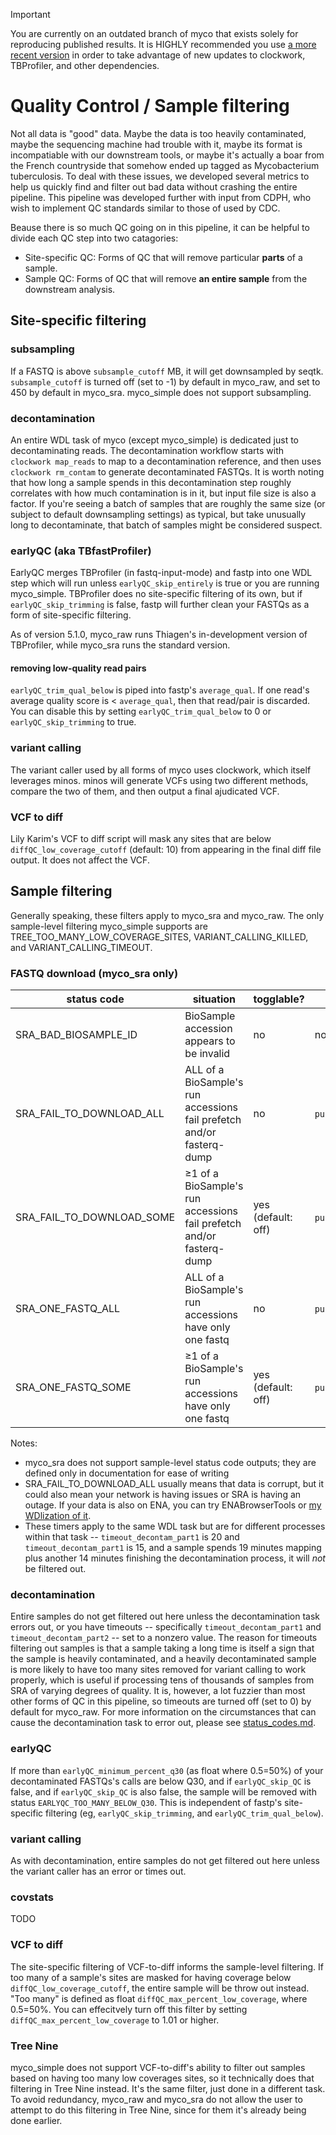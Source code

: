 > [!IMPORTANT]  
> You are currently on an outdated branch of myco that exists solely for reproducing published results. It is HIGHLY recommended you use [a more recent version](https://github.com/aofarrel/myco) in order to take advantage of new updates to clockwork, TBProfiler, and other dependencies.

# Quality Control / Sample filtering
Not all data is "good" data. Maybe the data is too heavily contaminated, maybe the sequencing machine had trouble with it, maybe its format is incompatiable with our downstream tools, or maybe it's actually a boar from the French countryside that somehow ended up tagged as Mycobacterium tuberculosis. To deal with these issues, we developed several metrics to help us quickly find and filter out bad data without crashing the entire pipeline. This pipeline was developed further with input from CDPH, who wish to implement QC standards similar to those of used by CDC.

Beause there is so much QC going on in this pipeline, it can be helpful to divide each QC step into two catagories:
* Site-specific QC: Forms of QC that will remove particular **parts** of a sample. 
* Sample QC: Forms of QC that will remove **an entire sample** from the downstream analysis.

## Site-specific filtering

### subsampling
If a FASTQ is above `subsample_cutoff` MB, it will get downsampled by seqtk. `subsample_cutoff` is turned off (set to -1) by default in myco_raw, and set to 450 by default in myco_sra. myco_simple does not support subsampling.

### decontamination
An entire WDL task of myco (except myco_simple) is dedicated just to decontaminating reads. The decontamination workflow starts with `clockwork map_reads` to map to a decontamination reference, and then uses `clockwork rm_contam` to generate decontaminated FASTQs. It is worth noting that how long a sample spends in this decontamination step roughly correlates with how much contamination is in it, but input file size is also a factor. If you're seeing a batch of samples that are roughly the same size (or subject to default downsampling settings) as typical, but take unusually long to decontaminate, that batch of samples might be considered suspect.

### earlyQC (aka TBfastProfiler)
EarlyQC merges TBProfiler (in fastq-input-mode) and fastp into one WDL step which will run unless `earlyQC_skip_entirely` is true or you are running myco_simple. TBProfiler does no site-specific filtering of its own, but if `earlyQC_skip_trimming` is false, fastp will further clean your FASTQs as a form of site-specific filtering. 

As of version 5.1.0, myco_raw runs Thiagen's in-development version of TBProfiler, while myco_sra runs the standard version.

#### removing low-quality read pairs
`earlyQC_trim_qual_below` is piped into fastp's `average_qual`. If one read's average quality score is < `average_qual`, then that read/pair is discarded. You can disable this by setting `earlyQC_trim_qual_below` to 0 or `earlyQC_skip_trimming` to true.

### variant calling
The variant caller used by all forms of myco uses clockwork, which itself leverages minos. minos will generate VCFs using two different methods, compare the two of them, and then output a final ajudicated VCF.

### VCF to diff
Lily Karim's VCF to diff script will mask any sites that are below `diffQC_low_coverage_cutoff` (default: 10) from appearing in the final diff file output. It does not affect the VCF.

## Sample filtering
Generally speaking, these filters apply to myco_sra and myco_raw. The only sample-level filtering myco_simple supports are TREE_TOO_MANY_LOW_COVERAGE_SITES, VARIANT_CALLING_KILLED, and VARIANT_CALLING_TIMEOUT.

### FASTQ download (myco_sra only)
| status code               | situation                                                             | togglable?         | can crash pipeline?         |
|---------------------------|-----------------------------------------------------------------------|--------------------|-----------------------------|
| SRA_BAD_BIOSAMPLE_ID      | BioSample accession appears to be invalid                             | no                 | no                          |
| SRA_FAIL_TO_DOWNLOAD_ALL  | ALL of a BioSample's run accessions fail prefetch and/or fasterq-dump | no                 | `pull.fail_on_invalid`=true |
| SRA_FAIL_TO_DOWNLOAD_SOME | ≥1 of a BioSample's run accessions fail prefetch and/or fasterq-dump  | yes (default: off) | `pull.fail_on_invalid`=true |
| SRA_ONE_FASTQ_ALL         | ALL of a BioSample's run accessions have only one fastq               | no                 | `pull.fail_on_invalid`=true |
| SRA_ONE_FASTQ_SOME        | ≥1 of a BioSample's run accessions have only one fastq                | yes (default: off) | `pull.fail_on_invalid`=true |

Notes: 
* myco_sra does not support sample-level status code outputs; they are defined only in documentation for ease of writing
* SRA_FAIL_TO_DOWNLOAD_ALL usually means that data is corrupt, but it could also mean your network is having issues or SRA is having an outage. If your data is also on ENA, you can try ENABrowserTools or [my WDlization of it](https://github.com/aofarrel/enaBrowserTools-wdl).
* These timers apply to the same WDL task but are for different processes within that task -- `timeout_decontam_part1` is 20 and `timeout_decontam_part1` is 15, and a sample spends 19 minutes mapping plus another 14 minutes finishing the decontamination process, it will *not* be filtered out.

### decontamination
Entire samples do not get filtered out here unless the decontamination task errors out, or you have timeouts -- specifically `timeout_decontam_part1` and `timeout_decontam_part2` -- set to a nonzero value. The reason for timeouts filtering out samples is that a sample taking a long time is itself a sign that the sample is heavily contaminated, and a heavily decontaminated sample is more likely to have too many sites removed for variant calling to work properly, which is useful if processing tens of thousands of samples from SRA of varying degrees of quality. It is, however, a lot fuzzier than most other forms of QC in this pipeline, so timeouts are turned off (set to 0) by default for myco_raw. For more information on the circumstances that can cause the decontamination task to error out, please see [status_codes.md](./status_codes.md).

### earlyQC 
If more than `earlyQC_minimum_percent_q30` (as float where 0.5=50%) of your decontaminated FASTQs's calls are below Q30, and if `earlyQC_skip_QC` is false, and if `earlyQC_skip_QC` is also false, the sample will be removed with status `EARLYQC_TOO_MANY_BELOW_Q30`. This is independent of fastp's site-specific filtering (eg, `earlyQC_skip_trimming`, and `earlyQC_trim_qual_below`).

### variant calling
As with decontamination, entire samples do not get filtered out here unless the variant caller has an error or times out.

### covstats
TODO

### VCF to diff
The site-specific filtering of VCF-to-diff informs the sample-level filtering. If too many of a sample's sites are masked for having coverage below `diffQC_low_coverage_cutoff`, the entire sample will be throw out instead. "Too many" is defined as float `diffQC_max_percent_low_coverage`, where 0.5=50%. You can effecitvely turn off this filter by setting `diffQC_max_percent_low_coverage` to 1.01 or higher.

### Tree Nine
myco_simple does not support VCF-to-diff's ability to filter out samples based on having too many low coverages sites, so it technically does that filtering in Tree Nine instead. It's the same filter, just done in a different task. To avoid redundancy, myco_raw and myco_sra do not allow the user to attempt to do this filtering in Tree Nine, since for them it's already being done earlier.



